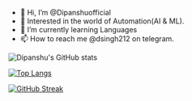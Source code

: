 - 👋 Hi, I’m @Dipanshuofficial
- 👀 Interested in the world of Automation(AI & ML).
- 🌱 I’m currently learning Languages
- 📫 How to reach me @dsingh212 on telegram.


![Dipanshu's GitHub stats](https://github-readme-stats.vercel.app/api?username=Dipanshuofficial&show_icons=true&theme=tokyonight)





[![Top Langs](https://github-readme-stats.vercel.app/api/top-langs/?username=Dipanshuofficial&layout=compact&theme=javascript)](https://github.com/Dipanshuofficial/github-readme-stats)




[![GitHub Streak](https://streak-stats.demolab.com/?user=Dipanshuofficial)](https://git.io/streak-stats&theme=javascript)
